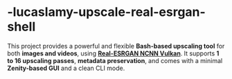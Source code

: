 # -lucaslamy-upscale-real-esrgan-shell
This project provides a powerful and flexible **Bash-based upscaling tool** for both **images and videos**, using **[Real-ESRGAN NCNN Vulkan](w)**. It supports **1 to 16 upscaling passes**, **metadata preservation**, and comes with a minimal **Zenity-based GUI** and a clean CLI mode.
